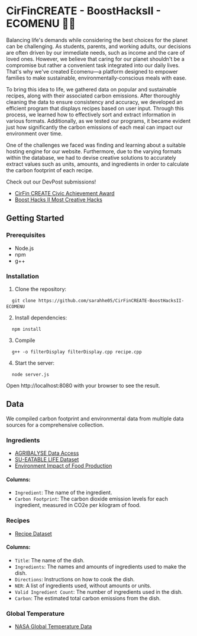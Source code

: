 # CirFinCREATE - BoostHacksII - ECOMENU 🌱🍳
Balancing life's demands while considering the best choices for the planet can be challenging. As students, parents, and working adults, our decisions are often driven by our immediate needs, such as income and the care of loved ones. However, we believe that caring for our planet shouldn't be a compromise but rather a convenient task integrated into our daily lives. That's why we've created Ecomenu—a platform designed to empower families to make sustainable, environmentally-conscious meals with ease.

To bring this idea to life, we gathered data on popular and sustainable recipes, along with their associated carbon emissions. After thoroughly cleaning the data to ensure consistency and accuracy, we developed an efficient program that displays recipes based on user input. Through this process, we learned how to effectively sort and extract information in various formats. Additionally, as we tested our programs, it became evident just how significantly the carbon emissions of each meal can impact our environment over time.

One of the challenges we faced was finding and learning about a suitable hosting engine for our website. Furthermore, due to the varying formats within the database, we had to devise creative solutions to accurately extract values such as units, amounts, and ingredients in order to calculate the carbon footprint of each recipe.

Check out our DevPost submissions!
- [CirFin CREATE Civic Achievement Award](https://devpost.com/software/ecomenu)
- [Boost Hacks II Most Creative Hacks](https://devpost.com/software/ecomenu-c6rb2l)

## Getting Started

### Prerequisites
- Node.js
- npm
- g++

### Installation
1. Clone the repository:
<pre> <code> git clone https://github.com/sarahhe05/CirFinCREATE-BoostHacksII-ECOMENU </code> </pre>

2. Install dependencies:
<pre> <code> npm install </code> </pre>

3. Compile
<pre> <code> g++ -o filterDisplay filterDisplay.cpp recipe.cpp </code> </pre>

4. Start the server:
<pre> <code> node server.js </code> </pre>

Open http://localhost:8080 with your browser to see the result.

## Data
We compiled carbon footprint and environmental data from multiple data sources for a comprehensive collection. 

### Ingredients
- [AGRIBALYSE Data Access](https://doc.agribalyse.fr/documentation-en/agribalyse-data/data-access)
- [SU-EATABLE LIFE Dataset](https://figshare.com/articles/dataset/SU-EATABLE_LIFE_a_comprehensive_database_of_carbon_and_water_footprints_of_food_commodities/13271111?file=27921765)
- [Environment Impact of Food Production](https://www.kaggle.com/datasets/selfvivek/environment-impact-of-food-production)

#### Columns:
- `Ingredient`: The name of the ingredient.
- `Carbon Footprint`: The carbon dioxide emission levels for each ingredient, measured in CO2e per kilogram of food.

### Recipes
- [Recipe Dataset](https://www.kaggle.com/datasets/wilmerarltstrmberg/recipe-dataset-over-2m)

#### Columns:
- `Title`: The name of the dish.
- `Ingredients`: The names and amounts of ingredients used to make the dish.
- `Directions`: Instructions on how to cook the dish.
- `NER`: A list of ingredients used, without amounts or units.
- `Valid Ingredient Count`: The number of ingredients used in the dish.
- `Carbon`: The estimated total carbon emissions from the dish.

### Global Temperature
- [NASA Global Temperature Data](https://climate.nasa.gov/vital-signs/global-temperature/?intent=121)
